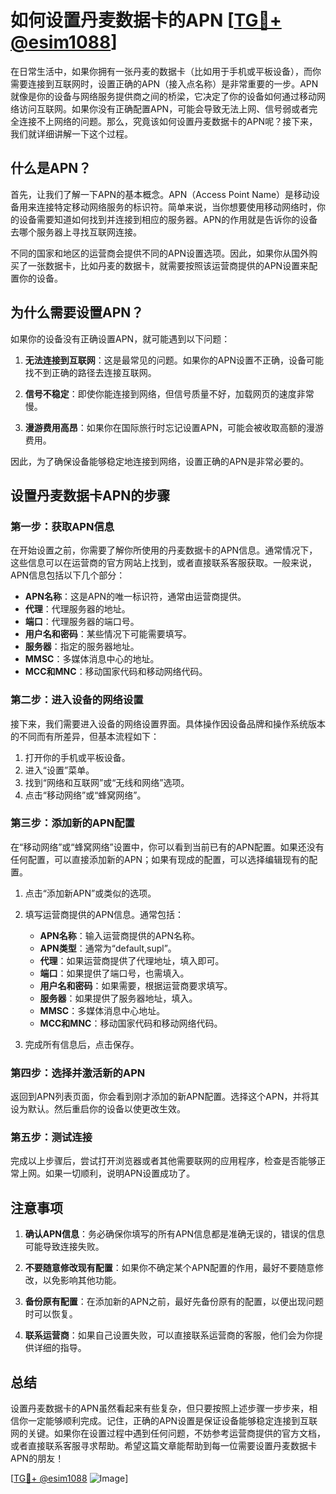 # 如何设置丹麦数据卡的APN [[TG💪+ @esim1088](https://t.me/s/esim1088)]

在日常生活中，如果你拥有一张丹麦的数据卡（比如用于手机或平板设备），而你需要连接到互联网时，设置正确的APN（接入点名称）是非常重要的一步。APN就像是你的设备与网络服务提供商之间的桥梁，它决定了你的设备如何通过移动网络访问互联网。如果你没有正确配置APN，可能会导致无法上网、信号弱或者完全连接不上网络的问题。那么，究竟该如何设置丹麦数据卡的APN呢？接下来，我们就详细讲解一下这个过程。

## 什么是APN？

首先，让我们了解一下APN的基本概念。APN（Access Point Name）是移动设备用来连接特定移动网络服务的标识符。简单来说，当你想要使用移动网络时，你的设备需要知道如何找到并连接到相应的服务器。APN的作用就是告诉你的设备去哪个服务器上寻找互联网连接。

不同的国家和地区的运营商会提供不同的APN设置选项。因此，如果你从国外购买了一张数据卡，比如丹麦的数据卡，就需要按照该运营商提供的APN设置来配置你的设备。

## 为什么需要设置APN？

如果你的设备没有正确设置APN，就可能遇到以下问题：

1. **无法连接到互联网**：这是最常见的问题。如果你的APN设置不正确，设备可能找不到正确的路径去连接互联网。
   
2. **信号不稳定**：即使你能连接到网络，但信号质量不好，加载网页的速度非常慢。

3. **漫游费用高昂**：如果你在国际旅行时忘记设置APN，可能会被收取高额的漫游费用。

因此，为了确保设备能够稳定地连接到网络，设置正确的APN是非常必要的。

## 设置丹麦数据卡APN的步骤

### 第一步：获取APN信息

在开始设置之前，你需要了解你所使用的丹麦数据卡的APN信息。通常情况下，这些信息可以在运营商的官方网站上找到，或者直接联系客服获取。一般来说，APN信息包括以下几个部分：

- **APN名称**：这是APN的唯一标识符，通常由运营商提供。
- **代理**：代理服务器的地址。
- **端口**：代理服务器的端口号。
- **用户名和密码**：某些情况下可能需要填写。
- **服务器**：指定的服务器地址。
- **MMSC**：多媒体消息中心的地址。
- **MCC和MNC**：移动国家代码和移动网络代码。

### 第二步：进入设备的网络设置

接下来，我们需要进入设备的网络设置界面。具体操作因设备品牌和操作系统版本的不同而有所差异，但基本流程如下：

1. 打开你的手机或平板设备。
2. 进入“设置”菜单。
3. 找到“网络和互联网”或“无线和网络”选项。
4. 点击“移动网络”或“蜂窝网络”。

### 第三步：添加新的APN配置

在“移动网络”或“蜂窝网络”设置中，你可以看到当前已有的APN配置。如果还没有任何配置，可以直接添加新的APN；如果有现成的配置，可以选择编辑现有的配置。

1. 点击“添加新APN”或类似的选项。
2. 填写运营商提供的APN信息。通常包括：
   - **APN名称**：输入运营商提供的APN名称。
   - **APN类型**：通常为“default,supl”。
   - **代理**：如果运营商提供了代理地址，填入即可。
   - **端口**：如果提供了端口号，也需填入。
   - **用户名和密码**：如果需要，根据运营商要求填写。
   - **服务器**：如果提供了服务器地址，填入。
   - **MMSC**：多媒体消息中心地址。
   - **MCC和MNC**：移动国家代码和移动网络代码。

3. 完成所有信息后，点击保存。

### 第四步：选择并激活新的APN

返回到APN列表页面，你会看到刚才添加的新APN配置。选择这个APN，并将其设为默认。然后重启你的设备以使更改生效。

### 第五步：测试连接

完成以上步骤后，尝试打开浏览器或者其他需要联网的应用程序，检查是否能够正常上网。如果一切顺利，说明APN设置成功了。

## 注意事项

1. **确认APN信息**：务必确保你填写的所有APN信息都是准确无误的，错误的信息可能导致连接失败。
   
2. **不要随意修改现有配置**：如果你不确定某个APN配置的作用，最好不要随意修改，以免影响其他功能。

3. **备份原有配置**：在添加新的APN之前，最好先备份原有的配置，以便出现问题时可以恢复。

4. **联系运营商**：如果自己设置失败，可以直接联系运营商的客服，他们会为你提供详细的指导。

## 总结

设置丹麦数据卡的APN虽然看起来有些复杂，但只要按照上述步骤一步步来，相信你一定能够顺利完成。记住，正确的APN设置是保证设备能够稳定连接到互联网的关键。如果你在设置过程中遇到任何问题，不妨参考运营商提供的官方文档，或者直接联系客服寻求帮助。希望这篇文章能帮助到每一位需要设置丹麦数据卡APN的朋友！

[[TG💪+ @esim1088](https://t.me/s/esim1088) ![Image](https://i.postimg.cc/4NQfJmqS/Snipaste-2025-05-13-00-14-12.png)]